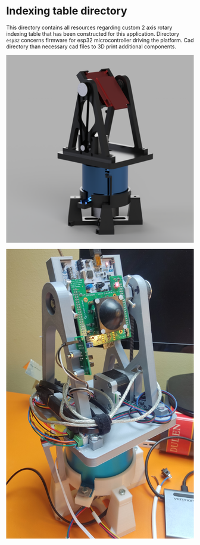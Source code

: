 # Indexing table directory

This directory contains all resources regarding custom 2 axis rotary indexing table that has been constructed for this application.
Directory `esp32` concerns firmware for esp32 microcontroller driving the platform.
Cad directory than necessary cad files to 3D print additional components.

![render](../doc/img/whole_assembly_2.png)

![photo](../doc/img/assembly_photo.jpg)
